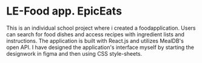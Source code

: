 # LE-Food app. EpicEats

This is an individual school project where i created a foodapplication. Users can search for food dishes and access recipes with ingredient lists and instructions.
The application is built with React.js and utilizes MealDB's open API. 
I have designed the application's interface myself by starting the designwork in figma and then using CSS style-sheets.

